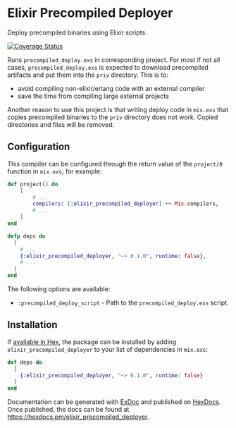 # Elixir Precompiled Deployer

Deploy precompiled binaries using Elixir scripts.

[![Coverage Status](https://coveralls.io/repos/github/cocoa-xu/precompiled_deployer/badge.svg?branch=main)](https://coveralls.io/github/cocoa-xu/precompiled_deployer?branch=main)

Runs `precompiled_deploy.exs` in corresponding project. For most if not 
all cases, `precompiled_deploy.exs` is expected to download precompiled 
artifacts and put them into the `priv` directory. This is to:
* avoid compiling non-elixir/erlang code with an external compiler
* save the time from compiling large external projects

Another reason to use this project is that writing deploy code in `mix.exs`
that copies precompiled binaries to the `priv` directory does not work. Copied
directories and files will be removed.

## Configuration

This compiler can be configured through the return value of the `project/0` function in `mix.exs`; for example:
```elixir
def project() do
    [
        # ...
        compilers: [:elixir_precompiled_deployer] ++ Mix.compilers,
        # ...
    ]
end

defp deps do
  [
    # ...
    {:elixir_precompiled_deployer, "~> 0.1.0", runtime: false},
    # ...
  ]
end
```

The following options are available:
* `:precompiled_deploy_script` - Path to the `precompiled_deploy.exs` script.

## Installation

If [available in Hex](https://hex.pm/docs/publish), the package can be installed
by adding `elixir_precompiled_deployer` to your list of dependencies in `mix.exs`:

```elixir
def deps do
  [
    {:elixir_precompiled_deployer, "~> 0.1.0", runtime: false}
  ]
end
```

Documentation can be generated with [ExDoc](https://github.com/elixir-lang/ex_doc)
and published on [HexDocs](https://hexdocs.pm). Once published, the docs can
be found at <https://hexdocs.pm/elixir_precompiled_deployer>.
